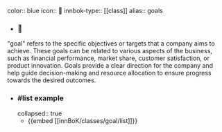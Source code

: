 color:: blue
icon:: 🎯
innbok-type:: [[class]]
alias:: goals

- ### 🔖 
"goal" refers to the specific objectives or targets that a company aims to achieve. These goals can be related to various aspects of the business, such as financial performance, market share, customer satisfaction, or product innovation. Goals provide a clear direction for the company and help guide decision-making and resource allocation to ensure progress towards the desired outcomes.
- ### #list example
  collapsed:: true
  - {{embed [[innBoK/classes/goal/list]]}}



